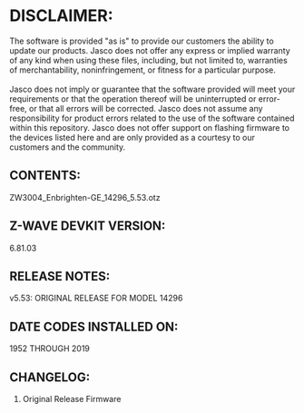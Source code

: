 # DISCLAIMER:
The software is provided "as is" to provide our customers the ability to update our products. Jasco does not offer any express or implied warranty of any kind when using these files, including, but not limited to, warranties of merchantability, noninfringement, or fitness for a particular purpose.<br>
<br>
Jasco does not imply or guarantee that the software provided will meet your requirements or that the operation thereof will be uninterrupted or error-free, or that all errors will be corrected. Jasco does not assume any responsibility for product errors related to the use of the software contained within this repository. Jasco does not offer support on flashing firmware to the devices listed here and are only provided as a courtesy to our customers and the community.

## CONTENTS:
ZW3004_Enbrighten-GE_14296_5.53.otz

## Z-WAVE DEVKIT VERSION:
6.81.03

## RELEASE NOTES:
v5.53: ORIGINAL RELEASE FOR MODEL 14296

## DATE CODES INSTALLED ON:
1952 THROUGH 2019

## CHANGELOG:
1. Original Release Firmware
